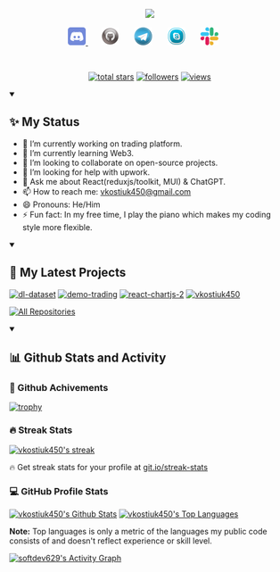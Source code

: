<p align="center">
  <a href="https://github.com/DenverCoder1/readme-typing-svg">
    <img src="https://readme-typing-svg.demolab.com/?lines=Full-stack%20web%20and%20app%20developer;6%2B%20years%20of%20coding%20experience;Always%20learning%20trending%20techs&font=Fira%20Code&center=true&width=440&height=45&color=lean&vCenter=true&pause=1000&size=22" /></a>
</p>

<!-- Social icons section -->
<p align="center">
  <a href="https://discord.gg/nkRxwuUW" alt="Discord" title="Dev Pro Tips Discord Server">
  <img width="32px" src="./img/discord.png"/>
  </a>
  &#8287;&#8287;&#8287;&#8287;&#8287;
  <a href="https://github.com/vkostiuk450" alt="Github" title="Github"><img width="32px" src="./img/github.png"/></a>
  &#8287;&#8287;&#8287;&#8287;&#8287;
  <a href="https://t.me/softdev629" alt="Telegram" title="Telegram"><img width="32px" src="./img/telegram.png"/></a>
  &#8287;&#8287;&#8287;&#8287;&#8287;
  <a href="https://join.skype.com/lTuBjhHzutth" alt="Skype" title="live:.cid.d88bf28aed4708e4"><img width="32px" src="./img/skype.png"/></a>
  &#8287;&#8287;&#8287;&#8287;&#8287;
  <a href="https://join.slack.com/t/journeytowealth/shared_invite/zt-2fpkzfste-PaVysPB0lqyhv_eqZEXhMg" alt="Slack" title="vkostiuk450@gmail.com"><img width="32px" src="./img/slack.png"/></a>
  &#8287;&#8287;&#8287;&#8287;&#8287;
  </p>
<br/>

<!-- Social badges section -->
<p align="center">
  <a href="https://github.com/vkostiuk450?tab=repositories&sort=stargazers">
    <img alt="total stars" title="Total stars on GitHub" src="https://custom-icon-badges.demolab.com/github/stars/vkostiuk450?color=55960c&style=for-the-badge&labelColor=488207&logo=star"/></a>
  <a href="https://github.com/vkostiuk450?tab=followers">
    <img alt="followers" title="Follow me on Github" src="https://custom-icon-badges.demolab.com/github/followers/vkostiuk450?color=236ad3&labelColor=1155ba&style=for-the-badge&logo=person-add&label=Follow&logoColor=white"/></a>
  <a href="https://github.com/softdev629/Simple-View-Counter">
    <img alt="views" title="GitHub profile views" src="https://komarev.com/ghpvc/?username=vkostiuk450&style=for-the-badge&color=blueviolet"/></a>
</p>

<details open>
  <summary><h2>✨ My Status</h2></summary>
  
  - 🔭 I’m currently working on trading platform.
  - 🌱 I’m currently learning Web3.
  - 👯 I’m looking to collaborate on open-source projects.
  - 🤔 I’m looking for help with upwork.
  - 💬 Ask me about React(reduxjs/toolkit, MUI) & ChatGPT.
  - 📫 How to reach me: vkostiuk450@gmail.com
  - 😄 Pronouns: He/Him
  - ⚡ Fun fact: In my free time, I play the piano which makes my coding style more flexible.
</details>

<details open> 
  <summary><h2>📘 My Latest Projects</h2></summary>

  <p align="left">
    <a href="https://github.com/vkostiuk450/dl-dataset"><img width="278" src="https://denvercoder1-github-readme-stats.vercel.app/api/pin/?username=vkostiuk450&repo=dl-dataset&theme=react&bg_color=1F222E&title_color=F85D7F&hide_border=true&icon_color=F8D866&show_icons=true" alt="dl-dataset"></a>
    <a href="https://github.com/vkostiuk450/demo-trading"><img width="278" src="https://denvercoder1-github-readme-stats.vercel.app/api/pin/?username=vkostiuk450&repo=demo-trading&theme=react&bg_color=1F222E&title_color=F85D7F&hide_border=true&icon_color=F8D866&show_icons=true" alt="demo-trading"></a>
    <a href="https://github.com/vkostiuk450/react-chartjs-2"><img width="278" src="https://denvercoder1-github-readme-stats.vercel.app/api/pin/?username=vkostiuk450&repo=react-chartjs-2&theme=react&bg_color=1F222E&title_color=F85D7F&hide_border=true&icon_color=F8D866&show_icons=true" alt="react-chartjs-2"></a>
    <a href="https://github.com/vkostiuk450/vkostiuk450"><img width="278" src="https://denvercoder1-github-readme-stats.vercel.app/api/pin/?username=vkostiuk450&repo=vkostiuk450&theme=react&bg_color=1F222E&title_color=F85D7F&hide_border=true&icon_color=F8D866&show_icons=true" alt="vkostiuk450"></a>
  </p>

<a href="https://github.com/vkostiuk450?tab=repositories&sort=stargazers"><img alt="All Repositories" title="All Repositories" src="https://custom-icon-badges.demolab.com/badge/-Click%20Here%20For%20All%20My%20Repos-1F222E?style=for-the-badge&logoColor=white&logo=repo"/></a>

</details>

<details open> 
  <summary><h2>📊 Github Stats and Activity</h2></summary>

<h3>🚀 Github Achivements</h3>

[![trophy](https://github-profile-trophy.vercel.app/?username=vkostiuk450&theme=onedark)](https://github.com/ryo-ma/github-profile-trophy)

  <h3>🔥 Streak Stats</h3>

  <p>
    <a href="https://github.com/DenverCoder1/github-readme-streak-stats">
      <img title="🔥 Get streak stats for your profile at git.io/streak-stats" alt="vkostiuk450's streak" src="https://streak-stats.demolab.com/?user=vkostiuk450&theme=monokai-metallian&hide_border=true"/>
    </a>
    <p>🔥 Get streak stats for your profile at <a href="https://git.io/streak-stats">git.io/streak-stats</a></p>
  </p>

  <h3>💻 GitHub Profile Stats</h3>

<a href="https://github.com/anuraghazra/github-readme-stats"><img alt="vkostiuk450's Github Stats" src="https://denvercoder1-github-readme-stats.vercel.app/api/?username=vkostiuk450&show_icons=true&include_all_commits=true&count_private=true&theme=react&hide_border=true&bg_color=1F222E&title_color=F85D7F&icon_color=F8D866" height="192px"/></a>
<a href="https://github.com/anuraghazra/github-readme-stats"><img alt="vkostiuk450's Top Languages" src="https://denvercoder1-github-readme-stats.vercel.app/api/top-langs/?username=vkostiuk450&langs_count=8&layout=compact&theme=react&hide_border=true&bg_color=1F222E&title_color=F85D7F&icon_color=F8D866&hide=Jupyter%20Notebook,Roff" height="192px"/></a>
<br/>

<b>Note:</b> Top languages is only a metric of the languages my public code consists of and doesn't reflect experience or skill level.

<a href="https://github.com/ashutosh00710/github-readme-activity-graph"><img alt="softdev629's Activity Graph" src="https://github-readme-activity-graph.vercel.app/graph/?username=vkostiuk450&bg_color=1F222E&color=F8D866&line=F85D7F&point=FFFFFF&hide_border=true" /></a>

</details>
